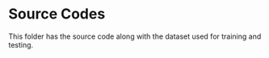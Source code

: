 # Source Codes
This folder has the source code along with the dataset used for training and testing. 
